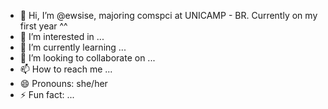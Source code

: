- 👋 Hi, I’m @ewsise, majoring comspci at UNICAMP - BR. Currently on my first year ^^
- 👀 I’m interested in ...
- 🌱 I’m currently learning ...
- 💞️ I’m looking to collaborate on ...
- 📫 How to reach me ...
- 😄 Pronouns: she/her
- ⚡ Fun fact: ...

<!---
ewsise/ewsise is a ✨ special ✨ repository because its `README.md` (this file) appears on your GitHub profile.
You can click the Preview link to take a look at your changes.
--->
